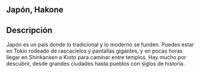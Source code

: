 ## Japón, Hakone

## Descripción
Japón es un país donde lo tradicional y lo moderno se funden. Puedes estar en Tokio rodeado de rascacielos y pantallas gigantes, y en pocas horas llegar en Shinkansen a Kioto para caminar entre templos. Hay mucho por descubrir, desde grandes ciudades hasta pueblos con siglos de historia.

